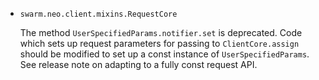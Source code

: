* `swarm.neo.client.mixins.RequestCore`

  The method `UserSpecifiedParams.notifier.set` is deprecated. Code which sets
  up request parameters for passing to `ClientCore.assign` should be modified to
  set up a const instance of `UserSpecifiedParams`. See release note on adapting
  to a fully const request API.

